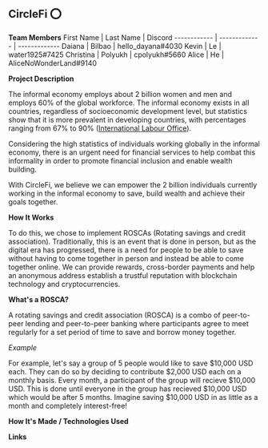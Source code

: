 
## <a name="english"> CircleFi ⭕️ </a>

__Team Members__
First Name | Last Name | Discord
------------ | ------------- | -------------
Daiana | Bilbao | hello_dayana#4030
Kevin | Le | water1925#7425 
Christina | Polyukh | cpolyukh#5660 
Alice  | He | AliceNoWonderLand#9140 

__Project Description__

The informal economy employs about 2 billion women and men and employs 60% of the global workforce. The informal economy exists in all countries, regardless of socioeconomic development level, but statistics show that it is more prevalent in developing countries, with percentages ranging from 67% to 90% ([International Labour Office](https://www.ilo.org/wcmsp5/groups/public/---dgreports/---dcomm/documents/publication/wcms_626831.pdf)).

Considering the high statistics of individuals working globally in the informal economy, there is an urgent need for financial services to help combat this informality in order to promote financial inclusion and enable wealth building.

With CircleFi, we believe we can empower the 2 billion individuals currently working in the informal economy to save, build wealth and achieve their goals together. 

__How It Works__

To do this, we chose to implement ROSCAs (Rotating savings and credit association). Traditionally, this is an event that is done in person, but as the digital era has progressed, there is a need for people to be able to save without having to come together in person and instead be able to come together online. We can provide rewards, cross-border payments and help an anonymous address establish a trustful reputation with blockchain technology and cryptocurrencies.

__What's a ROSCA?__

A rotating savings and credit association (ROSCA) is a combo of peer-to-peer lending and peer-to-peer banking where participants agree to meet regularly for a set period of time to save and borrow money together. 

_Example_

For example, let's say a group of 5 people would like to save $10,000 USD each. They can do so by deciding to contribute $2,000 USD each on a monthly basis. Every month, a participant of the group will recieve $10,000 USD. This is done until everyone in the group has recieved $10,000 USD which would be after 5 months. Imagine saving $10,000 USD in as little as a month and completely interest-free! 

__How It's Made / Technologies Used__

__Links__
